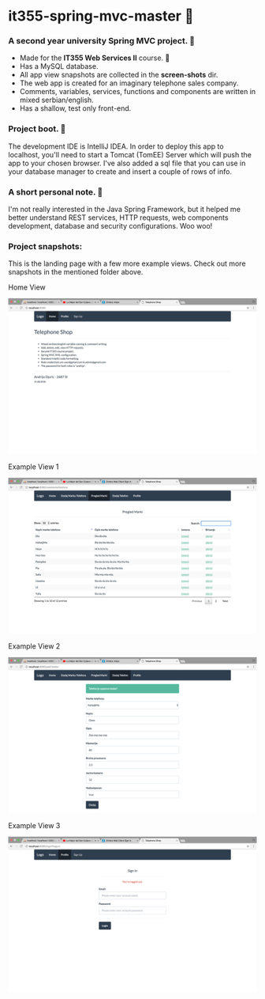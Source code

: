 # it355-spring-mvc-master 🚦
<h3>A second year university Spring MVC project. 🚥</h3>
<ul>
  <li>Made for the <b>IT355 Web Services II</b> course. 🍏</li>
  <li>Has a MySQL database.</li>
  <li>All app view snapshots are collected in the <b>screen-shots</b> dir.</li>
  <li>The web app is created for an imaginary telephone sales company.</li>
  <li>Comments, variables, services, functions and components are written in mixed serbian/english.</li>
  <li>Has a shallow, test only front-end.</li>
</ul>
<h3>Project boot. 🏴</h3>
<p>The development IDE is IntelliJ IDEA. In order to deploy this app to localhost,
you'll need to start a Tomcat (TomEE) Server which will push the app to your
chosen browser. I've also added a sql file that you can use in your database manager to create and 
insert a couple of rows of info.</p>
<h3>A short personal note. 🏴</h3>
<p>I'm not really interested in the Java Spring Framework, but it helped me better understand REST services,
HTTP requests, web components development, database and security configurations. Woo woo!</p>
<h3>Project snapshots:</h3>
<p>This is the landing page with a few more example views. Check out more snapshots in the mentioned folder above.</p>
<p>Home View</p>
<img src="screen-shots/landing-page.png" alt="Landing Page">
<p>Example View 1</p>
<img src="screen-shots/example-view-1.png" alt="Example View 1">
<p>Example View 2</p>
<img src="screen-shots/example-view-2.png" alt="Example View 2">
<p>Example View 3</p>
<img src="screen-shots/example-view-3.png" alt="Example View 3">
